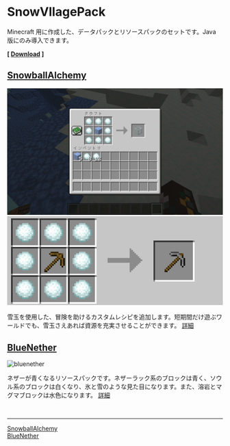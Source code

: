 # SnowVllagePack

Minecraft 用に作成した、データパックとリソースパックのセットです。Java 版にのみ導入できます。

**\[ [Download](https://github.com/9min-packup/SnowVillagePack/releases) \]**

## [SnowballAlchemy](/docs/snowball_alchemy/index.md)

![SnowballAlchemy](/docs/images/snowballalchemy.png)
![SnowballAlchemy](/docs/images/upgrade.gif)

雪玉を使用した、冒険を助けるカスタムレシピを追加します。短期間だけ遊ぶワールドでも、雪玉さえあれば資源を充実させることができます。 [詳細](/docs/snowball_alchemy/index.md)

## [BlueNether](/docs/blue_nether/index.md)

![bluenether](/docs/images/bluenether.png)

ネザーが青くなるリソースパックです。ネザーラック系のブロックは青く、ソウル系のブロックは白くなり、氷と雪のような見た目になります。また、溶岩とマグマブロックは水色になります。 [詳細](/docs/blue_nether/index.md)

<br>

---

[SnowballAlchemy](/docs/snowball_alchemy/index.md) <br>
[BlueNether](/docs/blue_nether/index.md)<br>
